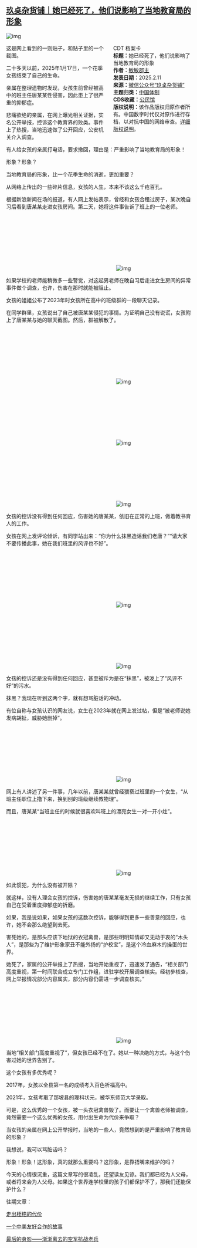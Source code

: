 <!--1739319832000-->
[玖奌杂货铺｜她已经死了，他们说影响了当地教育局的形象](https://chinadigitaltimes.net/chinese/715791.html)
------

<p><img decoding="async" src="https://chinadigitaltimes.net/chinese/files/2025/02/post-715791-67abe9e4cec41.png" alt="img"></p><div style="width:42%;float:right;padding-left:20px"><div class="su-spoiler su-spoiler-style-fancy su-spoiler-icon-chevron-circle" data-scroll-offset="0" data-anchor-in-url="no"><div class="su-spoiler-title" tabindex="0" role="button"><span class="su-spoiler-icon"></span>CDT 档案卡</div><div class="su-spoiler-content su-u-clearfix su-u-trim"><strong>标题：</strong>她已经死了，他们说影响了当地教育局的形象<br><strong>作者：</strong><a href="https://chinadigitaltimes.net/space/玖奌杂货铺" target="_blank">敏敏郡主</a><br><strong>发表日期：</strong>2025.2.11<br><strong>来源：</strong><a href="https://web.archive.org/web/https://mp.weixin.qq.com/s/G0ssEQi5qktMXyzHgGLJQA" target="_blank">微信公众号“玖奌杂货铺”</a><br><strong>主题归类：</strong><a href="https://chinadigitaltimes.net/space/中国体制" target="_blank">中国体制</a><br><strong>CDS收藏：</strong><a href="https://chinadigitaltimes.net/space/%E5%85%AC%E6%B0%91%E9%A6%86" target="_blank" rel="noopener">公民馆</a><br><strong>版权说明：</strong>该作品版权归原作者所有。中国数字时代仅对原作进行存档，以对抗中国的网络审查。<a href="https://chinadigitaltimes.net/chinese/copyright">详细版权说明</a>。</div></div></div><p>这是网上看到的一则贴子，和贴子里的一个截图。</p><p>二十多天以前，2025年1月17日，一个花季女孩结束了自己的生命。</p><p>亲属在整理遗物时发现，女孩生前曾经被高中的班主任唐某某性侵害，因此患上了很严重的抑郁症。</p><p>悲痛欲绝的亲属，在网上曝光相关证据，实名公开举报，控诉这个教育界的败类。事件上了热搜，当地迅速做了公开回应，公安机关介入调查。</p><p>有人给女孩的亲属打电话，要求撤回，理由是：严重影响了当地教育局的形象！</p><p>形象？形象？</p><p>当地教育局的形象，比一个花季生命的消逝，更加重要？</p><p>从网络上传出的一些碎片信息，女孩的人生，本来不该这么千疮百孔。</p><p>根据新浪新闻在场的报道，有人网上发帖表示，曾经和女孩合租过房子，某次晚自习后看到唐某某走进女孩房间。第二天，她将这件事告诉了班上的一位老师。</p><p><img decoding="async" src="data:image/svg+xml,%3Csvg%20xmlns='http://www.w3.org/2000/svg'%20viewBox='0%200%200%200'%3E%3C/svg%3E" alt="img" data-lazy-src="https://chinadigitaltimes.net/chinese/files/2025/02/post-715791-67abe9e4d8658."><noscript><img decoding="async" src="https://chinadigitaltimes.net/chinese/files/2025/02/post-715791-67abe9e4d8658." alt="img"></noscript></p><p>如果学校的老师能稍微多一些警觉，对这起男老师在晚自习后走进女生房间的异常事件做个调查，也许，伤害在那时就能被阻止。</p><p>女孩的姐姐公布了2023年时女孩所在高中的班级群的一段聊天记录。</p><p>在同学群里，女孩说出了自己被唐某某侵犯的事情。为证明自己没有说谎，女孩附上了唐某某与她的聊天截图。然后，群被解散了。</p><p><img decoding="async" src="data:image/svg+xml,%3Csvg%20xmlns='http://www.w3.org/2000/svg'%20viewBox='0%200%200%200'%3E%3C/svg%3E" alt="img" data-lazy-src="https://chinadigitaltimes.net/chinese/files/2025/02/post-715791-67abe9e4e05db."><noscript><img decoding="async" src="https://chinadigitaltimes.net/chinese/files/2025/02/post-715791-67abe9e4e05db." alt="img"></noscript></p><p><img decoding="async" src="data:image/svg+xml,%3Csvg%20xmlns='http://www.w3.org/2000/svg'%20viewBox='0%200%200%200'%3E%3C/svg%3E" alt="img" data-lazy-src="https://chinadigitaltimes.net/chinese/files/2025/02/post-715791-67abe9e4e85a1."><noscript><img decoding="async" src="https://chinadigitaltimes.net/chinese/files/2025/02/post-715791-67abe9e4e85a1." alt="img"></noscript></p><p><img decoding="async" src="data:image/svg+xml,%3Csvg%20xmlns='http://www.w3.org/2000/svg'%20viewBox='0%200%200%200'%3E%3C/svg%3E" alt="img" data-lazy-src="https://chinadigitaltimes.net/chinese/files/2025/02/post-715791-67abe9e4f07ec."><noscript><img decoding="async" src="https://chinadigitaltimes.net/chinese/files/2025/02/post-715791-67abe9e4f07ec." alt="img"></noscript></p><p>女孩的控诉没有得到任何回应，伤害她的唐某某，依旧在正常的上班，做着教书育人的工作。</p><p>女孩在网上发评论倾诉，有同学站出来：“你为什么抹黑造谣我们老唐？”“请大家不要传播此事，她在我们班里的风评也不好”。</p><p><img decoding="async" src="data:image/svg+xml,%3Csvg%20xmlns='http://www.w3.org/2000/svg'%20viewBox='0%200%200%200'%3E%3C/svg%3E" alt="img" data-lazy-src="https://chinadigitaltimes.net/chinese/files/2025/02/post-715791-67abe9e503333."><noscript><img decoding="async" src="https://chinadigitaltimes.net/chinese/files/2025/02/post-715791-67abe9e503333." alt="img"></noscript></p><p><img decoding="async" src="data:image/svg+xml,%3Csvg%20xmlns='http://www.w3.org/2000/svg'%20viewBox='0%200%200%200'%3E%3C/svg%3E" alt="img" data-lazy-src="https://chinadigitaltimes.net/chinese/files/2025/02/post-715791-67abe9e50c3cc."><noscript><img decoding="async" src="https://chinadigitaltimes.net/chinese/files/2025/02/post-715791-67abe9e50c3cc." alt="img"></noscript></p><p>女孩的控诉还是没有得到任何回应，甚至被斥为是在“抹黑”，被泼上了“风评不好”的污水。</p><p>抹黑？我现在听到这两个字，就有想骂脏话的冲动。</p><p>有位自称与女孩认识的网友说，女生在2023年就在网上发过帖，但是“被老师说她发病胡扯，威胁她删掉”。</p><p><img decoding="async" src="data:image/svg+xml,%3Csvg%20xmlns='http://www.w3.org/2000/svg'%20viewBox='0%200%200%200'%3E%3C/svg%3E" alt="img" data-lazy-src="https://chinadigitaltimes.net/chinese/files/2025/02/post-715791-67abe9e518edd."><noscript><img decoding="async" src="https://chinadigitaltimes.net/chinese/files/2025/02/post-715791-67abe9e518edd." alt="img"></noscript></p><p>网上有人讲述了另一件事，几年以前，唐某某就曾经猥亵过班里的一个女生，“从班主任职位上撸下来，换到别的班级继续教物理”。</p><p>而且，唐某某“当班主任的时候就很喜欢叫班上的漂亮女生一对一开小灶”。</p><p><img decoding="async" src="data:image/svg+xml,%3Csvg%20xmlns='http://www.w3.org/2000/svg'%20viewBox='0%200%200%200'%3E%3C/svg%3E" alt="img" data-lazy-src="https://chinadigitaltimes.net/chinese/files/2025/02/post-715791-67abe9e52b77a.png"><noscript><img decoding="async" src="https://chinadigitaltimes.net/chinese/files/2025/02/post-715791-67abe9e52b77a.png" alt="img"></noscript></p><p>如此惯犯，为什么没有被开除？</p><p>就这样，没有人理会女孩的控诉，伤害她的唐某某毫发无损的继续工作，只有女孩自己在受着重度抑郁症的折磨。</p><p>如果，我是说如果，如果女孩的这数次控诉，能够得到更多一些善意的回应，也许，她不会那么绝望到去死。</p><p>害死她的，是那头应该下地狱的衣冠禽兽，是那些明明知情却又无动于衷的“木头人”，是那些为了维护形象家丑不能外扬的“护校宝”，是这个冷血麻木的操蛋的世界。</p><p>她死了，家属的公开举报上了热搜，当地开始重视了，迅速发了通告，“相关部门高度重视，第一时间联合成立专门工作组，进驻学校开展调查核实。经初步核查，网上举报情况部分内容属实，部分内容仍需进一步调查核实。”</p><p><img decoding="async" src="data:image/svg+xml,%3Csvg%20xmlns='http://www.w3.org/2000/svg'%20viewBox='0%200%200%200'%3E%3C/svg%3E" alt="img" data-lazy-src="https://chinadigitaltimes.net/chinese/files/2025/02/post-715791-67abe9e5368b3."><noscript><img decoding="async" src="https://chinadigitaltimes.net/chinese/files/2025/02/post-715791-67abe9e5368b3." alt="img"></noscript></p><p>当地“相关部门高度重视了”，但女孩已经不在了。她以一种决绝的方式，与这个伤害过她的世界告别了。</p><p>这个女孩有多优秀呢？</p><p>2017年，女孩以全县第一名的成绩考入百色祈福高中。</p><p>2021年，女孩考取了那坡县的理科状元，被华东师范大学录取。</p><p>可是，这么优秀的一个女孩，被一头衣冠禽兽毁了。而要让一个禽兽老师被调查，竟然需要一个这么优秀的女孩，用付出生命为代价来争取？</p><p>当女孩的亲属在网上公开举报时，当地的一些人，竟然想到的是严重影响了教育局的形象？</p><p>我想说，我可以骂脏话吗？</p><p>形象！形象！这形象，真的就那么重要吗？这形象，是靠捂嘴来维护的吗？</p><p>今天的心情很沉重，这篇文章写的很凌乱，还望读友见谅。我们都已经为人父母，或者将来会为人父母。如果这个世界连学校里的孩子们都保护不了，那我们还能保护什么？</p><p>往期文章：</p><p><a href="https://mp.weixin.qq.com/s?__biz=MjM5NDMyOTExMg==&amp;mid=2455631601&amp;idx=1&amp;sn=737bdbced6fafc7c6804475aca0197f3&amp;scene=21#wechat_redirect">走出桎梏的代价</a></p><p><a href="https://mp.weixin.qq.com/s?__biz=MzI4OTc5MDEyNA==&amp;mid=2247501967&amp;idx=1&amp;sn=745224ede1532c769b92783e4816b52d&amp;scene=21#wechat_redirect">一个中美友好合作的故事</a></p><p><a href="https://mp.weixin.qq.com/s?__biz=MzU1NzU5MjU1Ng==&amp;mid=2247494322&amp;idx=1&amp;sn=47a676d5ef096b05eb12aca2418daf92&amp;scene=21#wechat_redirect">最后的身影——渐渐离去的空军抗战老兵</a></p><div class="addtoany_share_save_container addtoany_content addtoany_content_bottom"><div class="a2a_kit a2a_kit_size_32 addtoany_list" data-a2a-url="https://chinadigitaltimes.net/chinese/715791.html" data-a2a-title="玖奌杂货铺｜她已经死了，他们说影响了当地教育局的形象"><a class="a2a_button_facebook" href="https://www.addtoany.com/add_to/facebook?linkurl=https%3A%2F%2Fchinadigitaltimes.net%2Fchinese%2F715791.html&amp;linkname=%E7%8E%96%E5%A5%8C%E6%9D%82%E8%B4%A7%E9%93%BA%EF%BD%9C%E5%A5%B9%E5%B7%B2%E7%BB%8F%E6%AD%BB%E4%BA%86%EF%BC%8C%E4%BB%96%E4%BB%AC%E8%AF%B4%E5%BD%B1%E5%93%8D%E4%BA%86%E5%BD%93%E5%9C%B0%E6%95%99%E8%82%B2%E5%B1%80%E7%9A%84%E5%BD%A2%E8%B1%A1" title="Facebook" rel="nofollow noopener" target="_blank"></a><a class="a2a_button_twitter" href="https://www.addtoany.com/add_to/twitter?linkurl=https%3A%2F%2Fchinadigitaltimes.net%2Fchinese%2F715791.html&amp;linkname=%E7%8E%96%E5%A5%8C%E6%9D%82%E8%B4%A7%E9%93%BA%EF%BD%9C%E5%A5%B9%E5%B7%B2%E7%BB%8F%E6%AD%BB%E4%BA%86%EF%BC%8C%E4%BB%96%E4%BB%AC%E8%AF%B4%E5%BD%B1%E5%93%8D%E4%BA%86%E5%BD%93%E5%9C%B0%E6%95%99%E8%82%B2%E5%B1%80%E7%9A%84%E5%BD%A2%E8%B1%A1" title="Twitter" rel="nofollow noopener" target="_blank"></a><a class="a2a_button_telegram" href="https://www.addtoany.com/add_to/telegram?linkurl=https%3A%2F%2Fchinadigitaltimes.net%2Fchinese%2F715791.html&amp;linkname=%E7%8E%96%E5%A5%8C%E6%9D%82%E8%B4%A7%E9%93%BA%EF%BD%9C%E5%A5%B9%E5%B7%B2%E7%BB%8F%E6%AD%BB%E4%BA%86%EF%BC%8C%E4%BB%96%E4%BB%AC%E8%AF%B4%E5%BD%B1%E5%93%8D%E4%BA%86%E5%BD%93%E5%9C%B0%E6%95%99%E8%82%B2%E5%B1%80%E7%9A%84%E5%BD%A2%E8%B1%A1" title="Telegram" rel="nofollow noopener" target="_blank"></a><a class="a2a_button_reddit" href="https://www.addtoany.com/add_to/reddit?linkurl=https%3A%2F%2Fchinadigitaltimes.net%2Fchinese%2F715791.html&amp;linkname=%E7%8E%96%E5%A5%8C%E6%9D%82%E8%B4%A7%E9%93%BA%EF%BD%9C%E5%A5%B9%E5%B7%B2%E7%BB%8F%E6%AD%BB%E4%BA%86%EF%BC%8C%E4%BB%96%E4%BB%AC%E8%AF%B4%E5%BD%B1%E5%93%8D%E4%BA%86%E5%BD%93%E5%9C%B0%E6%95%99%E8%82%B2%E5%B1%80%E7%9A%84%E5%BD%A2%E8%B1%A1" title="Reddit" rel="nofollow noopener" target="_blank"></a><a class="a2a_button_whatsapp" href="https://www.addtoany.com/add_to/whatsapp?linkurl=https%3A%2F%2Fchinadigitaltimes.net%2Fchinese%2F715791.html&amp;linkname=%E7%8E%96%E5%A5%8C%E6%9D%82%E8%B4%A7%E9%93%BA%EF%BD%9C%E5%A5%B9%E5%B7%B2%E7%BB%8F%E6%AD%BB%E4%BA%86%EF%BC%8C%E4%BB%96%E4%BB%AC%E8%AF%B4%E5%BD%B1%E5%93%8D%E4%BA%86%E5%BD%93%E5%9C%B0%E6%95%99%E8%82%B2%E5%B1%80%E7%9A%84%E5%BD%A2%E8%B1%A1" title="WhatsApp" rel="nofollow noopener" target="_blank"></a><a class="a2a_button_email" href="https://www.addtoany.com/add_to/email?linkurl=https%3A%2F%2Fchinadigitaltimes.net%2Fchinese%2F715791.html&amp;linkname=%E7%8E%96%E5%A5%8C%E6%9D%82%E8%B4%A7%E9%93%BA%EF%BD%9C%E5%A5%B9%E5%B7%B2%E7%BB%8F%E6%AD%BB%E4%BA%86%EF%BC%8C%E4%BB%96%E4%BB%AC%E8%AF%B4%E5%BD%B1%E5%93%8D%E4%BA%86%E5%BD%93%E5%9C%B0%E6%95%99%E8%82%B2%E5%B1%80%E7%9A%84%E5%BD%A2%E8%B1%A1" title="Email" rel="nofollow noopener" target="_blank"></a><a class="a2a_button_copy_link" href="https://www.addtoany.com/add_to/copy_link?linkurl=https%3A%2F%2Fchinadigitaltimes.net%2Fchinese%2F715791.html&amp;linkname=%E7%8E%96%E5%A5%8C%E6%9D%82%E8%B4%A7%E9%93%BA%EF%BD%9C%E5%A5%B9%E5%B7%B2%E7%BB%8F%E6%AD%BB%E4%BA%86%EF%BC%8C%E4%BB%96%E4%BB%AC%E8%AF%B4%E5%BD%B1%E5%93%8D%E4%BA%86%E5%BD%93%E5%9C%B0%E6%95%99%E8%82%B2%E5%B1%80%E7%9A%84%E5%BD%A2%E8%B1%A1" title="Copy Link" rel="nofollow noopener" target="_blank"></a><a class="a2a_dd addtoany_share_save addtoany_share" href="https://www.addtoany.com/share"></a></div></div>
